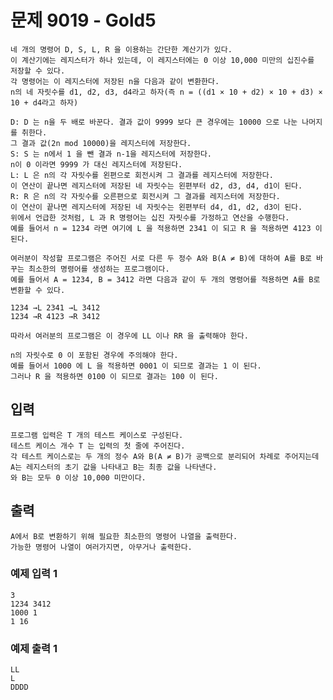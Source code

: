 # 문제 9019 - Gold5
    네 개의 명령어 D, S, L, R 을 이용하는 간단한 계산기가 있다. 
    이 계산기에는 레지스터가 하나 있는데, 이 레지스터에는 0 이상 10,000 미만의 십진수를 저장할 수 있다.
    각 명령어는 이 레지스터에 저장된 n을 다음과 같이 변환한다. 
    n의 네 자릿수를 d1, d2, d3, d4라고 하자(즉 n = ((d1 × 10 + d2) × 10 + d3) × 10 + d4라고 하자)
    
    D: D 는 n을 두 배로 바꾼다. 결과 값이 9999 보다 큰 경우에는 10000 으로 나눈 나머지를 취한다. 
    그 결과 값(2n mod 10000)을 레지스터에 저장한다.
    S: S 는 n에서 1 을 뺀 결과 n-1을 레지스터에 저장한다.
    n이 0 이라면 9999 가 대신 레지스터에 저장된다.
    L: L 은 n의 각 자릿수를 왼편으로 회전시켜 그 결과를 레지스터에 저장한다.
    이 연산이 끝나면 레지스터에 저장된 네 자릿수는 왼편부터 d2, d3, d4, d1이 된다.
    R: R 은 n의 각 자릿수를 오른편으로 회전시켜 그 결과를 레지스터에 저장한다. 
    이 연산이 끝나면 레지스터에 저장된 네 자릿수는 왼편부터 d4, d1, d2, d3이 된다.
    위에서 언급한 것처럼, L 과 R 명령어는 십진 자릿수를 가정하고 연산을 수행한다. 
    예를 들어서 n = 1234 라면 여기에 L 을 적용하면 2341 이 되고 R 을 적용하면 4123 이 된다.
    
    여러분이 작성할 프로그램은 주어진 서로 다른 두 정수 A와 B(A ≠ B)에 대하여 A를 B로 바꾸는 최소한의 명령어를 생성하는 프로그램이다. 
    예를 들어서 A = 1234, B = 3412 라면 다음과 같이 두 개의 명령어를 적용하면 A를 B로 변환할 수 있다.
    
    1234 →L 2341 →L 3412
    1234 →R 4123 →R 3412
    
    따라서 여러분의 프로그램은 이 경우에 LL 이나 RR 을 출력해야 한다.
    
    n의 자릿수로 0 이 포함된 경우에 주의해야 한다. 
    예를 들어서 1000 에 L 을 적용하면 0001 이 되므로 결과는 1 이 된다. 
    그러나 R 을 적용하면 0100 이 되므로 결과는 100 이 된다.

## 입력
    프로그램 입력은 T 개의 테스트 케이스로 구성된다. 
    테스트 케이스 개수 T 는 입력의 첫 줄에 주어진다. 
    각 테스트 케이스로는 두 개의 정수 A와 B(A ≠ B)가 공백으로 분리되어 차례로 주어지는데 A는 레지스터의 초기 값을 나타내고 B는 최종 값을 나타낸다. 
    와 B는 모두 0 이상 10,000 미만이다.

## 출력
    A에서 B로 변환하기 위해 필요한 최소한의 명령어 나열을 출력한다. 
    가능한 명령어 나열이 여러가지면, 아무거나 출력한다.

### 예제 입력 1
    3
    1234 3412
    1000 1
    1 16
### 예제 출력 1
    LL
    L
    DDDD